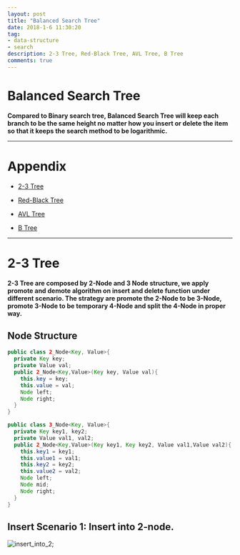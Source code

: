```yaml
---
layout: post
title: "Balanced Search Tree"
date: 2018-1-6 11:30:20
tag:
- data-structure
- search
description: 2-3 Tree, Red-Black Tree, AVL Tree, B Tree
comments: true
---
```

# Balanced Search Tree

**Compared to Binary search tree, Balanced Search Tree will keep each branch to be the same height no matter how you insert or delete the item so that it keeps the search method to be logarithmic.**

<hr />

# Appendix

* [2-3 Tree](#23)

* [Red-Black Tree](#RB)

* [AVL Tree](#AVL)

* [B Tree](#BT)

<hr >

# 2-3 Tree

**2-3 Tree are composed by 2-Node and 3 Node structure, we apply promote and demote algorithm on insert and delete function under different scenario. The strategy are promote the 2-Node to be 3-Node, promote 3-Node to be temporary 4-Node and split the 4-Node in proper way.**

## Node Structure

```java
public class 2_Node<Key, Value>{
  private Key key;
  private Value val;
  public 2_Node<Key,Value>(Key key, Value val){
    this.key = key;
    this.value = val;
    Node left;
    Node right;
  }
}

public class 3_Node<Key, Value>{
  private Key key1, key2;
  private Value val1, val2;
  public 2_Node<Key,Value>(Key key1, Key key2, Value val1,Value val2){
    this.key1 = key1;
    this.value1 = val1;
    this.key2 = key2;
    this.value2 = val2;
    Node left;
    Node mid;
    Node right;
  }
}
```

## Insert Scenario 1: Insert into 2-node.

![insert_into_2](https://github.com/newlifehaonan/newlifehaonan.github.io/blob/master/assets/images/insert2.png);
